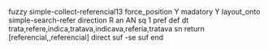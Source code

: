 fuzzy simple-collect-referencial13
   force_position Y
   madatory Y
   layout_onto simple-search-refer
   direction R
   an AN
   sq 1
   pref 
   def 
    dt trata,refere,indica,tratava,indicava,referia,tratava
    sn 
    return [referencial,,referencial]
    direct 
   suf -se
   suf 
end

